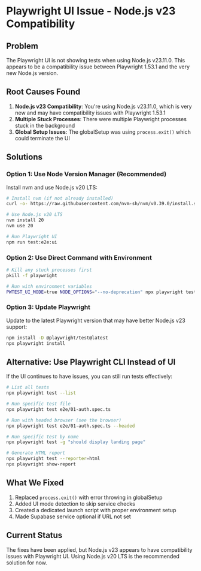 # Playwright UI Issue - Node.js v23 Compatibility

## Problem
The Playwright UI is not showing tests when using Node.js v23.11.0. This appears to be a compatibility issue between Playwright 1.53.1 and the very new Node.js version.

## Root Causes Found

1. **Node.js v23 Compatibility**: You're using Node.js v23.11.0, which is very new and may have compatibility issues with Playwright 1.53.1
2. **Multiple Stuck Processes**: There were multiple Playwright processes stuck in the background
3. **Global Setup Issues**: The globalSetup was using `process.exit()` which could terminate the UI

## Solutions

### Option 1: Use Node Version Manager (Recommended)
Install nvm and use Node.js v20 LTS:

```bash
# Install nvm (if not already installed)
curl -o- https://raw.githubusercontent.com/nvm-sh/nvm/v0.39.0/install.sh | bash

# Use Node.js v20 LTS
nvm install 20
nvm use 20

# Run Playwright UI
npm run test:e2e:ui
```

### Option 2: Use Direct Command with Environment
```bash
# Kill any stuck processes first
pkill -f playwright

# Run with environment variables
PWTEST_UI_MODE=true NODE_OPTIONS="--no-deprecation" npx playwright test --ui
```

### Option 3: Update Playwright
Update to the latest Playwright version that may have better Node.js v23 support:

```bash
npm install -D @playwright/test@latest
npx playwright install
```

## Alternative: Use Playwright CLI Instead of UI

If the UI continues to have issues, you can still run tests effectively:

```bash
# List all tests
npx playwright test --list

# Run specific test file
npx playwright test e2e/01-auth.spec.ts

# Run with headed browser (see the browser)
npx playwright test e2e/01-auth.spec.ts --headed

# Run specific test by name
npx playwright test -g "should display landing page"

# Generate HTML report
npx playwright test --reporter=html
npx playwright show-report
```

## What We Fixed

1. Replaced `process.exit()` with error throwing in globalSetup
2. Added UI mode detection to skip service checks
3. Created a dedicated launch script with proper environment setup
4. Made Supabase service optional if URL not set

## Current Status

The fixes have been applied, but Node.js v23 appears to have compatibility issues with Playwright UI. Using Node.js v20 LTS is the recommended solution for now.